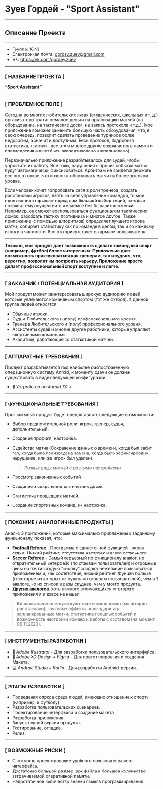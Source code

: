 # **Зуев Гордей - "Sport Assistant"**

---
## **Описание Проекта**
---

* Группа: 10И3
* Электронная почта: gordey.zuev@gmail.com
* VK: https://vk.com/gordey.zuev

---
### **[ НАЗВАНИЕ ПРОЕКТА ]**

**“Sport Assistant”**

---
### **[ ПРОБЛЕМНОЕ ПОЛЕ ]**

Сегодня во многих любительских лигах (студенческих, школьных и т. д.) организаторы тратят немалые деньги на организацию матчей (на оборудование, на тактические доски, на запись протокола и т.д.). Мое приложение поможет заменить большую часть оборудования, что, в свою очередь, позволит сделать проведение турниров более недорогим, а значит и доступным. Весь протокол, подробная статистика, тактики - все это и многое другое сохраняется в памяти и впоследствии может быть экспортировано (использовано).

Первоначально приложение разрабатывалось для судей, чтобы упростить их работу. Все голы, нарушения и прочие события матча будут автоматически фиксироваться. Арбитрам не придется держать все это в голове, что позволит обсуживать матчи на более высоком уровне.

Если человек хочет попробовать себя в роли тренера, создать расстановки игроков, взять на себя управление командой, то мое приложение открывает перед ним большой выбор опций, которые позволят ему осуществить желаемое без больших вложений. Например, он сможет воспользоваться функционалом тактических домок, разобрать тактику противника и многое другое. Также приложение (с помощью алгоритмов) определяет лучшего игрока матча, собирает статистику как по команде в целом, так и по каждому игроку в частности. Все это присутствует в кармане пользователя.

---

**Тезисно, мой продукт дает возможность сделать командный спорт (например, футбол) более интересным. Приложение дает возможность практиковаться как тренерам, так и судьям, что, вероятно, позволит им построить карьеру. Приложение просто делает профессиональный спорт доступнее и легче.**

---
### **[ ЗАКАЗЧИК / ПОТЕНЦИАЛЬНАЯ АУДИТОРИЯ ]**

Мой продукт может заинтересовать широкую аудиторию людей, которые увлекаются командным спортом (тот же футбол).
К данной группе людей относятся:

* Обычные игроки.
* Судьи Любительского и (полу) профессионального уровня.
* Тренера Любительского и (полу) профессионального уровня.
* Ассистенты судей и многие другие работники, которые упраляют спортивными командами.
* Аналитики, работающие со статистикой матчей.

---
### **[ АППАРАТНЫЕ ТРЕБОВАНИЯ ]** 

Продукт разрабатывается под наиболее распостраненную операционную систему Anroid, к моменту сдачи он должен существовать в виде следующей конфигурации:

* *:iphone: Устройство на Anroid 7.0 +*

---
### **[ ФУНКЦИОНАЛЬНЫЕ ТРЕБОВАНИЯ ]**

Программный продукт будет предоставлять следующие возможности:
* Выбор предпочтительной роли: игрок, тренер, судья, дополнительный.
* Создание профиля, настройка.
* Судейство матча (Сохранение данных о времени, когда был забит гол, когда была произведена замена, когда было зафиксировано нарушение, или же игрок был удален).
    
    > *Разные виды матчей с разными настройками.*
* Просмотр законченных событий.
* Создание и сохранение тактических досок.
* Статистика прошедших матчей.
* Создание спортивных команд, их настройка.

---
### **[ ПОХОЖИЕ / АНАЛОГИЧНЫЕ ПРОДУКТЫ ]**

Анализ 3 приложений, которые максимально приближены к заданному функционалу, показал, что:

* [**Football Referee**](https://play.google.com/store/apps/details?id=com.jcarrolldev.footballreferee&hl=ru) - Программа с единстенной функцией - экран судьи. Низкий рейтинг, отсутствие настроек и всего остального.
* [**Soccer Referee**](https://play.google.com/store/apps/details?id=com.spinkeysoft.shingo&hl=ru) - Самый серъезный по функционалу аналог, но отвратительный интерфейс (по отзывам пользователей) и огромные цены на почти каждую "кнопку" создают нежелание пользоваться приложением и, как соотетствие, низкий рейтинг. Фунций больше (некоторые из которых не нужны по отзывам пользователей), чем в 1 аналоге, но их список в разы скуднее, чем у моего продукта.
* [**Других аналогов**](https://play.google.com/store/search?q=Football%20Referee), хоть немного отличающихся от второго приложения я и вовсе не нашел

> Во всех аналогах отсутствуют тактические доски (мониторинг расстановки), звуковые эффекты, календари игр, запланированные матчи, статистика прошлых событий
> и возможность настройки команд и работы с составом (на момент 09.11.2020).

---
### **[ ИНСТРУМЕНТЫ РАЗРАБОТКИ ]**

* :pencil: *Adobe Illustrator* - Для разработки пользовательского интерфейса.
* :triangular_ruler: *Adobe XD Design + Figma* - Для прототипироания и создания Макета.
* :computer: *Android Studio + Kotlin* – Для разработки Android-версии.
---
### **[ ЭТАПЫ РАЗРАБОТКИ ]**

* Проведения опроса среда людей, имеющих отношение к спорту (например, к футболу).
* Разработка пользовательских сценариев.
* Проектирование интерфейса и создание макета.
* Разработка приложения.
* Запуск первой версии продукта.
* Тестирование, отладка.
* Релиз.

---
### **[ ВОЗМОЖНЫЕ РИСКИ ]**

* Сложность проектирование удобного пользовательского интерфейса.
* Достаточно большой размер .apk файла и большое количество затрачиваемой оперативной памяти.
* Недостаточное количество знаний языков программирования.
